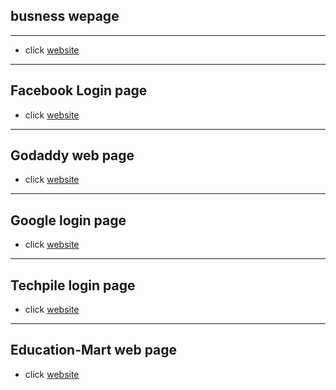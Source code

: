 ## busness wepage
----

- click [website](https://Ramsakal143.github.io/webpage/index.html)
----

## Facebook Login page


- click [website](https://Ramsakal143.github.io/webpage/facebook-login/index.html)
----

## Godaddy web page


- click [website](https://Ramsakal143.github.io/webpage/Godaddy/index.html)
----

## Google login page


- click [website](https://Ramsakal143.github.io/webpage/Google/index.html)
-----

## Techpile login page


- click [website](https://Ramsakal143.github.io/webpage/Techpile-login/index.html)
-----

## Education-Mart web page


- click [website](https://Ramsakal143.github.io/webpage/Edumart/index.html)
